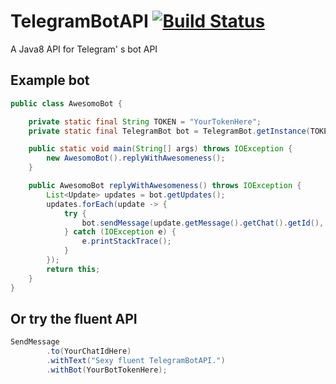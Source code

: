 # TelegramBotAPI    [![Build Status](https://travis-ci.org/Reefstah/TelegramBotAPI.svg?branch=master)](https://travis-ci.org/Reefstah/TelegramBotAPI)
A Java8 API for Telegram' s bot API

## Example bot
```java
public class AwesomoBot {

    private static final String TOKEN = "YourTokenHere";
    private static final TelegramBot bot = TelegramBot.getInstance(TOKEN);

    public static void main(String[] args) throws IOException {
        new AwesomoBot().replyWithAwesomeness();
    }

    public AwesomoBot replyWithAwesomeness() throws IOException {
        List<Update> updates = bot.getUpdates();
        updates.forEach(update -> {
            try {
                bot.sendMessage(update.getMessage().getChat().getId(), "You are awesum.");
            } catch (IOException e) {
                e.printStackTrace();
            }
        });
        return this;
    }
}
```
## Or try the fluent API
```java
SendMessage
        .to(YourChatIdHere)
        .withText("Sexy fluent TelegramBotAPI.")
        .withBot(YourBotTokenHere);
```